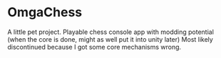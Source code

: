 # OmgaChess
A little pet project. Playable chess console app with modding potential (when the core is done, might as well put it into unity later)
Most likely discontinued because I got some core mechanisms wrong.
